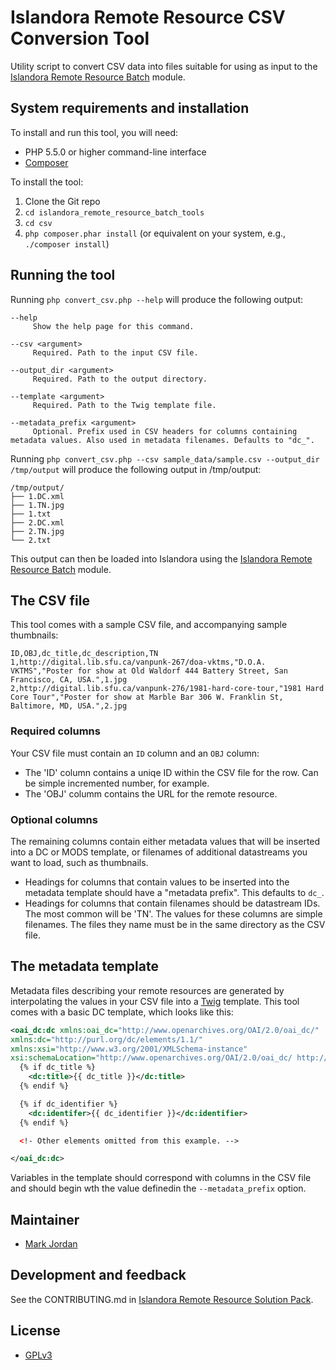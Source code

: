 # Islandora Remote Resource CSV Conversion Tool

Utility script to convert CSV data into files suitable for using as input to the [Islandora Remote Resource Batch](https://github.com/mjordan/islandora_solution_pack_remote_resource/tree/7.x/modules/islandora_remote_resource_batch) module.

## System requirements and installation

To install and run this tool, you will need:

* PHP 5.5.0 or higher command-line interface
* [Composer](https://getcomposer.org)

To install the tool:

1. Clone the Git repo
1. `cd islandora_remote_resource_batch_tools`
1. `cd csv`
1. `php composer.phar install` (or equivalent on your system, e.g., `./composer install`)

## Running the tool

Running `php convert_csv.php --help` will produce the following output:

```
--help
     Show the help page for this command.

--csv <argument>
     Required. Path to the input CSV file.

--output_dir <argument>
     Required. Path to the output directory.

--template <argument>
     Required. Path to the Twig template file.

--metadata_prefix <argument>
     Optional. Prefix used in CSV headers for columns containing metadata values. Also used in metadata filenames. Defaults to "dc_".
```

Running `php convert_csv.php --csv sample_data/sample.csv --output_dir /tmp/output` will produce the following output in /tmp/output:

```
/tmp/output/
├── 1.DC.xml
├── 1.TN.jpg
├── 1.txt
├── 2.DC.xml
├── 2.TN.jpg
└── 2.txt
```

This output can then be loaded into Islandora using the [Islandora Remote Resource Batch](https://github.com/mjordan/islandora_solution_pack_remote_resource/tree/7.x/modules/islandora_remote_resource_batch) module.

## The CSV file

This tool comes with a sample CSV file, and accompanying sample thumbnails:

```
ID,OBJ,dc_title,dc_description,TN
1,http://digital.lib.sfu.ca/vanpunk-267/doa-vktms,"D.O.A. VKTMS","Poster for show at Old Waldorf 444 Battery Street, San Francisco, CA, USA.",1.jpg
2,http://digital.lib.sfu.ca/vanpunk-276/1981-hard-core-tour,"1981 Hard Core Tour","Poster for show at Marble Bar 306 W. Franklin St, Baltimore, MD, USA.",2.jpg
```

### Required columns

Your CSV file must contain an `ID` column and an `OBJ` column:

* The 'ID' column contains a uniqe ID within the CSV file for the row. Can be simple incremented number, for example.
* The 'OBJ' columm contains the URL for the remote resource.

### Optional columns

The remaining columns contain either metadata values that will be inserted into a DC or MODS template, or filenames of additional datastreams you want to load, such as thumbnails.

* Headings for columns that contain values to be inserted into the metadata template should have a "metadata prefix". This defaults to `dc_`.
* Headings for columns that contain filenames should be datastream IDs. The most common will be 'TN'. The values for these columns are simple filenames. The files they name must be in the same directory as the CSV file.

## The metadata template

Metadata files describing your remote resources are generated by interpolating the values in your CSV file into a [Twig](https://twig.symfony.com/) template. This tool comes with a basic DC template, which looks like this:

```xml
<oai_dc:dc xmlns:oai_dc="http://www.openarchives.org/OAI/2.0/oai_dc/"
xmlns:dc="http://purl.org/dc/elements/1.1/"
xmlns:xsi="http://www.w3.org/2001/XMLSchema-instance"
xsi:schemaLocation="http://www.openarchives.org/OAI/2.0/oai_dc/ http://www.openarchives.org/OAI/2.0/oai_dc.xsd">
  {% if dc_title %}
    <dc:title>{{ dc_title }}</dc:title>
  {% endif %}

  {% if dc_identifier %}
    <dc:identifer>{{ dc_identifier }}</dc:identifier>
  {% endif %}

  <!- Other elements omitted from this example. -->

</oai_dc:dc>
``` 

Variables in the template should correspond with columns in the CSV file and should begin wth the value definedin the `--metadata_prefix` option.

## Maintainer

* [Mark Jordan](https://github.com/mjordan)

## Development and feedback

See the CONTRIBUTING.md in [Islandora Remote Resource Solution Pack](https://github.com/mjordan/islandora_solution_pack_remote_resource).

## License

* [GPLv3](http://www.gnu.org/licenses/gpl-3.0.txt)

